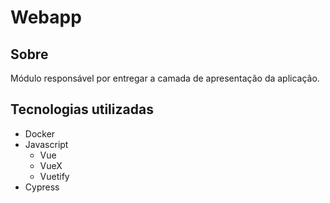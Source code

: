 # Webapp

## Sobre

Módulo responsável por entregar a camada de apresentação da aplicação.

## Tecnologias utilizadas

- Docker
- Javascript
  - Vue
  - VueX
  - Vuetify
- Cypress
